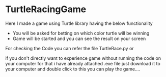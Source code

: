 # TurtleRacingGame
Here I made a game using Turtle library having the below functionality
- You will be asked for betting on which color turtle will be winning
- Game will be started and you can see the result on your screen


For checking the Code you can refer the file TurtleRace.py
or 

if you don't directly want to experience game without running the code on your computer for that i have already attached .exe file just download it to your computer and double click to this you can play the game....
